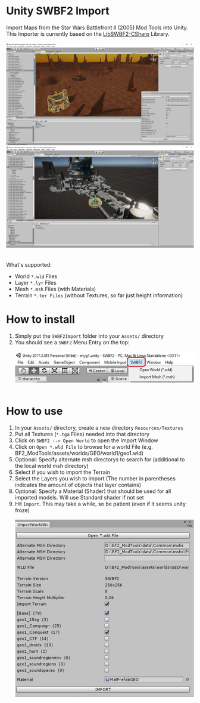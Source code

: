 # Unity SWBF2 Import

Import Maps from the Star Wars Battlefront II (2005) Mod Tools into Unity.<br />
This Importer is currently based on the [LibSWBF2-CSharp](https://github.com/Ben1138/LibSWBF2-CSharp) Library.
<br /><br />
![](Screenshots/unity2.jpg)
![](Screenshots/unity3.jpg)
<br /><br /><br />
What's supported:
- World ```*.wld``` Files
- Layer ```*.lyr``` Files
- Mesh ```*.msh``` Files (with Materials)
- Terrain ```*.ter Files``` (without Textures, so far just height information)

# How to install
1. Simply put the ```SWBF2Import``` folder into your ```Assets/``` directory
2. You should see a ```SWBF2``` Menu Entry on the top:
<br /><br />
![](Screenshots/menu.jpg)
<br /><br />

# How to use
1. In your ```Assets/``` directory, create a new directory ```Resources/Textures```
2. Put all Textures (```*.tga``` Files) needed into that directory
3. Click on ```SWBF2 --> Open World``` to open the Import Window
4. Click on ```Open *.wld File``` to browse for a world File (e.g. BF2_ModTools/assets/worlds/GEO/world1/geo1.wld)
5. Optional: Specify alternate msh directorys to search for (additional to the local world msh directory)
6. Select if you wish to import the Terrain
7. Select the Layers you wish to import (The number in parentheses indicates the amount of objects that layer contains)
8. Optional: Specify a Material (Shader) that should be used for all imported models. Will use Standard shader if not set
9. Hit ```Import```. This may take a while, so be patient (even if it seems unity froze)
<br /><br />
![](Screenshots/importer.jpg)
